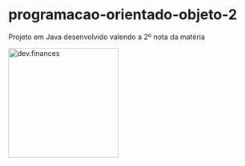 # programacao-orientado-objeto-2
Projeto em Java desenvolvido valendo a 2º nota da matéria

<img alt="dev.finances" title="dev.finances" src="https://github.com/rocketseat-education/maratona-discover-01/blob/main/.github/logo.svg" width="220px" />
